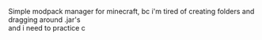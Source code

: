 Simple modpack manager for minecraft, bc i'm tired of creating folders and dragging around .jar's
</br>
and i need to practice c